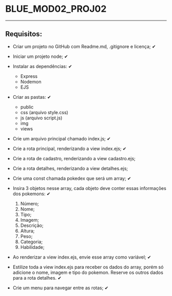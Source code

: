 # BLUE_MOD02_PROJ02

---

## Requisitos:

+ Criar um projeto no GitHub com Readme.md, .gitignore e licença; ✔
+ Iniciar um projeto node; ✔
+ Instalar as dependências: ✔

    + Express
    + Nodemon
    + EJS

+ Criar as pastas: ✔

    + public
    + css (arquivo style.css)
    + js (arquivo script.js)
    + img
    + views

+ Crie um arquivo principal chamado index.js; ✔
+ Crie a rota principal, renderizando a view index.ejs; ✔
+ Crie a rota de cadastro, renderizando a view cadastro.ejs;
+ Crie a rota detalhes, renderizando a view detalhes.ejs;
+ Crie uma const chamada pokedex que será um array; ✔
+ Insira 3 objetos nesse array, cada objeto deve conter essas informações dos pokemons: ✔

    1. Número;
    2. Nome;
    3. Tipo;
    4. Imagem; 
    5. Descrição;
    6. Altura;
    7. Peso;
    8. Categoria;
    9. Habilidade;

+ Ao renderizar a view index.ejs, envie esse array como variável; ✔
+ Estilize toda a view index.ejs para receber os dados do array, porém só adicione o nome, imagem e tipo do pokemon. Reserve os outros dados para a rota detalhes. ✔
+ Crie um menu para navegar entre as rotas; ✔